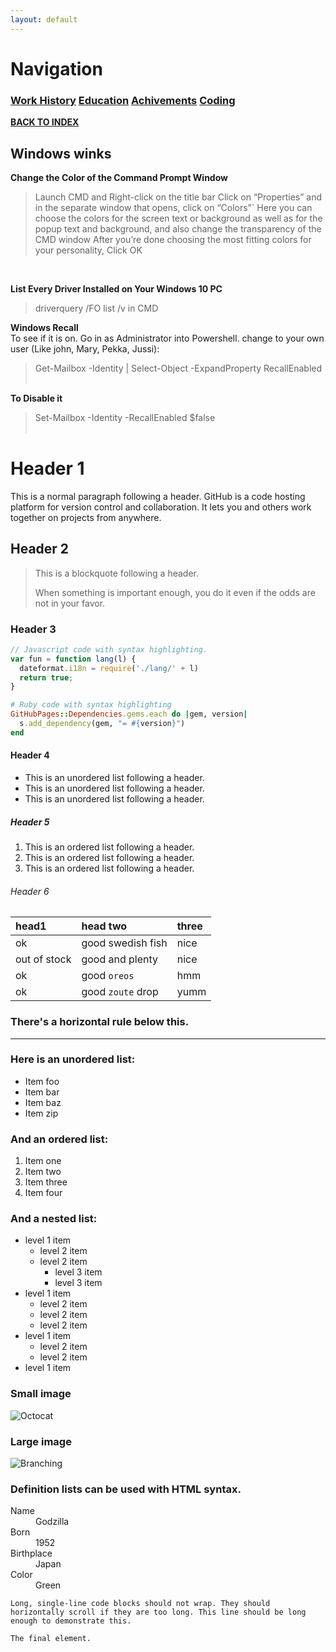 ```yaml
---
layout: default
---
```


# Navigation<br>
### **[Work History](WorkHistory.md)   [Education](Education.md)   [Achivements](Achivements.md)   [Coding](Coding.md)**<br>

**[BACK TO INDEX](index.md)**


## Windows winks
**Change the Color of the Command Prompt Window**

> Launch CMD and Right-click on the title bar
>Click on “Properties” and in the separate window that opens, click on “Colors”`
>Here you can choose the colors for the screen text or background as well as for the popup text and background, and also change the transparency of the CMD window
>After you’re done choosing the most fitting colors for your personality, Click OK
<br>

**List Every Driver Installed on Your Windows 10 PC**<br>
> driverquery /FO list /v in CMD

**Windows Recall**<br>
To see if it is on. Go in as Administrator into Powershell. change <username> to your own user (Like john, Mary, Pekka, Jussi):<br>
>Get-Mailbox -Identity <username> | Select-Object -ExpandProperty RecallEnabled<br><br>

**To Disable it**<br>
>Set-Mailbox -Identity <username> -RecallEnabled $false<br><br>
# Header 1

This is a normal paragraph following a header. GitHub is a code hosting platform for version control and collaboration. It lets you and others work together on projects from anywhere.

## Header 2

> This is a blockquote following a header.
>
> When something is important enough, you do it even if the odds are not in your favor.

### Header 3

```js
// Javascript code with syntax highlighting.
var fun = function lang(l) {
  dateformat.i18n = require('./lang/' + l)
  return true;
}
```

```ruby
# Ruby code with syntax highlighting
GitHubPages::Dependencies.gems.each do |gem, version|
  s.add_dependency(gem, "= #{version}")
end
```

#### Header 4

*   This is an unordered list following a header.
*   This is an unordered list following a header.
*   This is an unordered list following a header.

##### Header 5

1.  This is an ordered list following a header.
2.  This is an ordered list following a header.
3.  This is an ordered list following a header.

###### Header 6

| head1        | head two          | three |
|:-------------|:------------------|:------|
| ok           | good swedish fish | nice  |
| out of stock | good and plenty   | nice  |
| ok           | good `oreos`      | hmm   |
| ok           | good `zoute` drop | yumm  |

### There's a horizontal rule below this.

* * *

### Here is an unordered list:

*   Item foo
*   Item bar
*   Item baz
*   Item zip

### And an ordered list:

1.  Item one
1.  Item two
1.  Item three
1.  Item four

### And a nested list:

- level 1 item
  - level 2 item
  - level 2 item
    - level 3 item
    - level 3 item
- level 1 item
  - level 2 item
  - level 2 item
  - level 2 item
- level 1 item
  - level 2 item
  - level 2 item
- level 1 item

### Small image

![Octocat](https://github.githubassets.com/images/icons/emoji/octocat.png)

### Large image

![Branching](https://guides.github.com/activities/hello-world/branching.png)


### Definition lists can be used with HTML syntax.

<dl>
<dt>Name</dt>
<dd>Godzilla</dd>
<dt>Born</dt>
<dd>1952</dd>
<dt>Birthplace</dt>
<dd>Japan</dd>
<dt>Color</dt>
<dd>Green</dd>
</dl>

```
Long, single-line code blocks should not wrap. They should horizontally scroll if they are too long. This line should be long enough to demonstrate this.
```

```
The final element.
```
